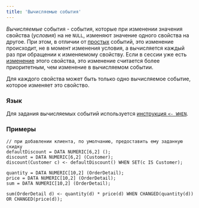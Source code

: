 ```yaml
---
title: 'Вычисляемые события'
---
```


*Вычисляемые* события - события, которые при изменении значения свойства (*условия*) на не `NULL`, изменяют значение одного свойства на другое. При этом, в отличии от [простых](Simple_event.md) событий, это изменение происходит, не в момент изменения условия, а вычисляется каждый раз при обращении к изменяемому свойству. Если в сессии уже есть [изменение](Property_change_CHANGE.md) этого свойства, это изменение считается более приоритетным, чем изменение в вычисляемом событии.

Для каждого свойства может быть только одно вычисляемое событие, которое изменяет это свойство.  

### Язык

Для задания вычисляемых событий используется [инструкция `<- WHEN`](lt-_WHEN_statement.md).

### Примеры

```lsf
// при добавлении клиента, по умолчанию, предоставить ему заданную скидку
defaultDiscount = DATA NUMERIC[6,2] ();
discount = DATA NUMERIC[6,2] (Customer);
discount(Customer c) <- defaultDiscount() WHEN SET(c IS Customer);

quantity = DATA NUMERIC[10,2] (OrderDetail);
price = DATA NUMERIC[10,2] (OrderDetail);
sum = DATA NUMERIC[10,2] (OrderDetail);

sum(OrderDetail d) <- quantity(d) * price(d) WHEN CHANGED(quantity(d)) OR CHANGED(price(d));
```
